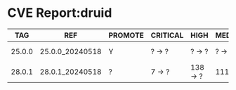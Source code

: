 # CVE Report:druid
|  TAG   |       REF       | PROMOTE | CRITICAL |   HIGH   |  MEDIUM  |   LOW   | UNKNOWN |
|--------|-----------------|---------|----------|----------|----------|---------|---------|
| 25.0.0 | 25.0.0_20240518 | Y       | ? -> ?   | ? -> ?   | ? -> ?   | ? -> ?  | ? -> ?  |
| 28.0.1 | 28.0.1_20240518 | ?       | 7 -> ?   | 138 -> ? | 111 -> ? | 35 -> ? | 1 -> ?  |
